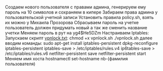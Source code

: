 Создаем нового пользователя с правами админа, генерируем ему пароль на 10 символов и сохраняем в кипере
Забираем права админа у пользовательcкой учетной записи
Установить правила policy.sh, взять их можно у Михаила Прозорова
Cбрасываем  пароль на учетке пользователь должен придумать новый а так же сменить название учетки
Меняем пароль в рут на yg4$He5DZm 
Настраиваем Iptables:
Запускаем скрипт [vpnlock.txt](https://github.com/XarDok/admin_apm/files/6683810/vpnlock.txt): 
 chmod +x vpnlock.sh
 ./vpnlock.sh
далее вводим команды:
 sudo apt-get install iptables-persistent
 dpkg-reconfigure iptables-persistent
 iptables-save > /etc/iptables/rules.v4
 ip6tables-save > /etc/iptables/rules.v6
 netfilter-persistent save
 netfilter-persistent start
Меняем имя хоста hostnamectl set-hostname nb-(фамилия пользователя)
